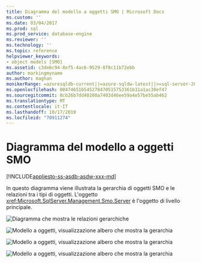 ```yaml
---
title: Diagramma del modello a oggetti SMO | Microsoft Docs
ms.custom: ''
ms.date: 03/04/2017
ms.prod: sql
ms.prod_service: database-engine
ms.reviewer: ''
ms.technology: ''
ms.topic: reference
helpviewer_keywords:
- object models [SMO]
ms.assetid: c3de6c94-8ef5-4ac6-9529-8f8c11b72ebb
author: markingmyname
ms.author: maghan
monikerRange: =azuresqldb-current||=azure-sqldw-latest||>=sql-server-2016||=sqlallproducts-allversions||>=sql-server-linux-2017||=azuresqldb-mi-current
ms.openlocfilehash: 004746516545278470515753361b31a1ac38ef47
ms.sourcegitcommit: 8cb26b7dd40280a7403d46ee59a4e57be55ab462
ms.translationtype: MT
ms.contentlocale: it-IT
ms.lasthandoff: 10/17/2019
ms.locfileid: "70911274"
---
```

# <a name="smo-object-model-diagram"></a>Diagramma del modello a oggetti SMO
[!INCLUDE[appliesto-ss-asdb-asdw-xxx-md](../../includes/appliesto-ss-asdb-asdw-xxx-md.md)]

  In questo diagramma viene illustrata la gerarchia di oggetti SMO e le relazioni tra i tipi di oggetti. L'oggetto <xref:Microsoft.SqlServer.Management.Smo.Server> è l'oggetto di livello principale.  
  
 ![Diagramma che mostra le relazioni gerarchiche](../../relational-databases/server-management-objects-smo/media/object-diagram.gif "Diagramma che mostra le relazioni gerarchiche")  
  
 ![Modello a oggetti, visualizzazione albero che mostra la gerarchia](../../relational-databases/server-management-objects-smo/media/object-diagram-02.gif "Modello a oggetti, visualizzazione albero che mostra la gerarchia")  
  
 ![Modello a oggetti, visualizzazione albero che mostra la gerarchia](../../relational-databases/server-management-objects-smo/media/object-diagram-03.gif "Modello a oggetti, visualizzazione albero che mostra la gerarchia")  
  
 ![Modello a oggetti, visualizzazione albero che mostra la gerarchia](../../relational-databases/server-management-objects-smo/media/object-diagram-04.gif "Modello a oggetti, visualizzazione albero che mostra la gerarchia")  
  
  
